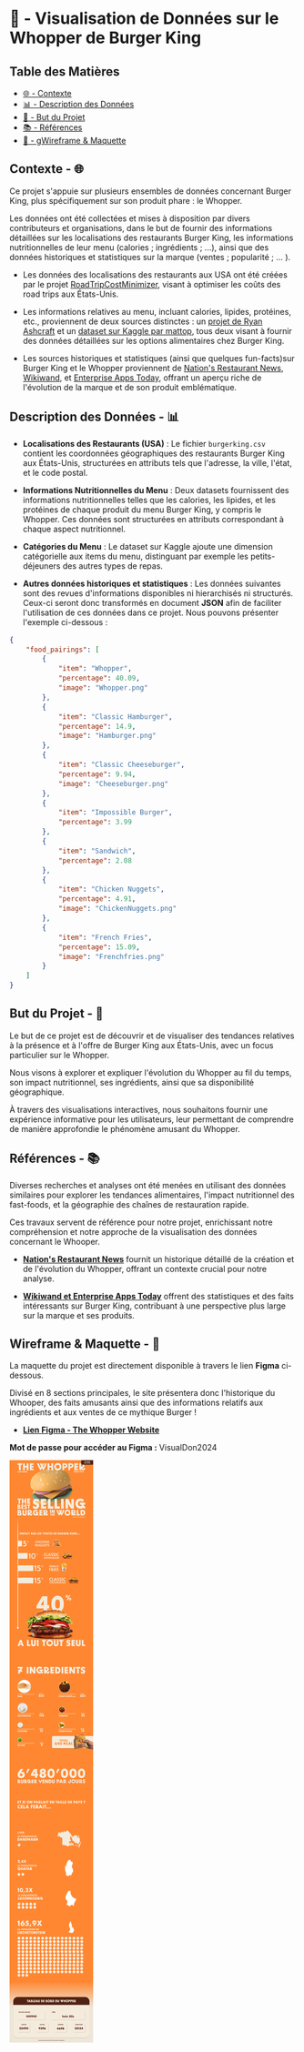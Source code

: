 # 🍔 - Visualisation de Données sur le Whopper de Burger King

## Table des Matières
- [🌐 - Contexte](#contexte--)
- [📊 - Description des Données](#description-des-données--)
- [🎯 - But du Projet](#but-du-projet--)
- [📚 - Références](#références--)
- [📎 - gWireframe & Maquette](#wireframe--maquette--)

## Contexte - 🌐

Ce projet s'appuie sur plusieurs ensembles de données concernant Burger King, plus spécifiquement sur son produit phare : le Whopper. 

Les données ont été collectées et mises à disposition par divers contributeurs et organisations, dans le but de fournir des informations détaillées sur les localisations des restaurants Burger King, les informations nutritionnelles de leur menu (calories ; ingrédients ; ...), ainsi que des données historiques et statistiques sur la marque (ventes ; popularité ; ... ). 

- Les données des localisations des restaurants aux USA ont été créées par le projet [RoadTripCostMinimizer](https://github.com/tywin1104/RoadTripCostMinimizer), visant à optimiser les coûts des road trips aux États-Unis.

- Les informations relatives au menu, incluant calories, lipides, protéines, etc., proviennent de deux sources distinctes : un [projet de Ryan Ashcraft](https://github.com/ryanashcraft/restaurant-nutrition-data) et un [dataset sur Kaggle par mattop](https://www.kaggle.com/datasets/mattop/burger-king-menu-nutrition-data), tous deux visant à fournir des données détaillées sur les options alimentaires chez Burger King.

- Les sources historiques et statistiques (ainsi que quelques fun-facts)sur Burger King et le Whopper proviennent de [Nation's Restaurant News](https://www.nrn.com/latest-headlines/history-burger-kings-whopper), [Wikiwand](https://www.wikiwand.com/en/Whopper), et [Enterprise Apps Today](https://www.enterpriseappstoday.com/stats/burger-king-statistics.html), offrant un aperçu riche de l'évolution de la marque et de son produit emblématique.

## Description des Données - 📊

- **Localisations des Restaurants (USA)** : Le fichier `burgerking.csv` contient les coordonnées géographiques des restaurants Burger King aux États-Unis, structurées en attributs tels que l'adresse, la ville, l'état, et le code postal.

- **Informations Nutritionnelles du Menu** : Deux datasets fournissent des informations nutritionnelles telles que les calories, les lipides, et les protéines de chaque produit du menu Burger King, y compris le Whopper. Ces données sont structurées en attributs correspondant à chaque aspect nutritionnel.

- **Catégories du Menu** : Le dataset sur Kaggle ajoute une dimension catégorielle aux items du menu, distinguant par exemple les petits-déjeuners des autres types de repas.

- **Autres données historiques et statistiques** : Les données suivantes sont des revues d'informations disponibles ni hierarchisés ni structurés. Ceux-ci seront donc transformés en document **JSON** afin de faciliter l'utilisation de ces données dans ce projet. Nous pouvons présenter l'exemple ci-dessous :

```json
{
    "food_pairings": [
        {
            "item": "Whopper",
            "percentage": 40.09,
            "image": "Whopper.png"
        },
        {
            "item": "Classic Hamburger",
            "percentage": 14.9,
            "image": "Hamburger.png"
        },
        {
            "item": "Classic Cheeseburger",
            "percentage": 9.94,
            "image": "Cheeseburger.png"
        },
        {
            "item": "Impossible Burger",
            "percentage": 3.99
        },
        {
            "item": "Sandwich",
            "percentage": 2.08
        },
        {
            "item": "Chicken Nuggets",
            "percentage": 4.91,
            "image": "ChickenNuggets.png"
        },
        {
            "item": "French Fries",
            "percentage": 15.09,
            "image": "Frenchfries.png"
        }
    ]
}
```

## But du Projet - 🎯

Le but de ce projet est de découvrir et de visualiser des tendances relatives à la présence et à l'offre de Burger King aux États-Unis, avec un focus particulier sur le Whopper. 

Nous visons à explorer et expliquer l'évolution du Whopper au fil du temps, son impact nutritionnel, ses ingrédients, ainsi que sa disponibilité géographique. 

À travers des visualisations interactives, nous souhaitons fournir une expérience informative pour les utilisateurs, leur permettant de comprendre de manière approfondie le phénomène amusant du Whopper.

## Références - 📚

Diverses recherches et analyses ont été menées en utilisant des données similaires pour explorer les tendances alimentaires, l'impact nutritionnel des fast-foods, et la géographie des chaînes de restauration rapide. 

Ces travaux servent de référence pour notre projet, enrichissant notre compréhension et notre approche de la visualisation des données concernant le Whooper.

- [**Nation's Restaurant News**](https://www.nrn.com/news) fournit un historique détaillé de la création et de l'évolution du Whopper, offrant un contexte crucial pour notre analyse.

- [**Wikiwand et Enterprise Apps Today**](https://www.wikiwand.com/en/Burger_King) offrent des statistiques et des faits intéressants sur Burger King, contribuant à une perspective plus large sur la marque et ses produits.

## Wireframe & Maquette - 📎

La maquette du projet est directement disponible à travers le lien **Figma** ci-dessous. 

Divisé en 8 sections principales, le site présentera donc l'historique du Whooper, des faits amusants ainsi que des informations relatifs aux ingrédients et aux ventes de ce mythique Burger ! 

- [**Lien Figma - The Whopper Website**](https://www.figma.com/file/LmaBj2DxoS5HoMbhOivfTn/WireFrame?type=design&node-id=0%3A1&mode=design&t=cUsSzApgxs0iYccy-1)
  
**Mot de passe pour accéder au Figma :** VisualDon2024

![Maquette deu Whopper-Website](maquette_whopper_visualdon.jpg)
